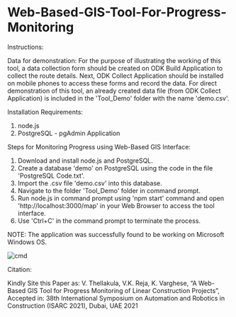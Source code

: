 # Web-Based-GIS-Tool-For-Progress-Monitoring
Instructions:

Data for demonstration:
For the purpose of illustrating the working of this tool, a data collection form should be created on ODK Build Application to collect the route details. Next, ODK Collect Application should be installed on mobile phones to access these forms and record the data. For direct demonstration of this tool, an already created data file (from ODK Collect Application) is included in the 'Tool_Demo' folder with the name 'demo.csv'.

Installation Requirements:
1. node.js
2. PostgreSQL - pgAdmin Application

Steps for Monitoring Progress using Web-Based GIS Interface:
1. Download and install node.js and PostgreSQL.
2. Create a database 'demo' on PostgreSQL using the code in the file 'PostgreSQL Code.txt'.
3. Import the .csv file 'demo.csv' into this database.
4. Navigate to the folder 'Tool_Demo' folder in command prompt.
5. Run node.js in command prompt using 'npm start' command and open 'http://localhost:3000/map' in your Web Browser to access the tool interface.
6. Use 'Ctrl+C' in the command prompt to terminate the process.

NOTE: The application was successfully found to be working on Microsoft Windows OS.

![cmd](https://user-images.githubusercontent.com/53266112/134956177-056246bb-14ca-44c2-82c8-215d20d811e1.PNG)

Citation:

Kindly Site this Paper as: 
V. Thellakula, V.K. Reja, K. Varghese, “A Web-Based GIS Tool for Progress Monitoring of Linear Construction Projects”, Accepted in: 38th International Symposium on Automation and Robotics in Construction (ISARC 2021), Dubai, UAE 2021
